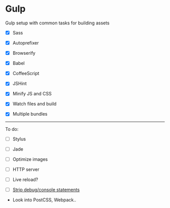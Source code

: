 # Gulp

Gulp setup with common tasks for building assets

- [x] Sass

- [x] Autoprefixer

- [x] Browserify

- [x] Babel

- [x] CoffeeScript

- [x] JSHint

- [x] Minify JS and CSS

- [x] Watch files and build

- [x] Multiple bundles

---

To do:

- [ ] Stylus

- [ ] Jade

- [ ] Optimize images

- [ ] HTTP server

- [ ] Live reload?

- [ ] [Strip debug/console statements](https://github.com/sindresorhus/gulp-strip-debug)

- Look into PostCSS, Webpack..
